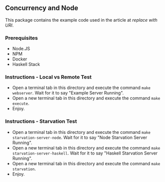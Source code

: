 ## Concurrency and Node

This package contains the example code used in the article at *replace
with URI*.

### Prerequisites
* Node.JS
* NPM
* Docker
* Haskell Stack

### Instructions - Local vs Remote Test

* Open a terminal tab in this directory and execute the command `make
  webserver`. Wait for it to say "Example Server Running".
* Open a new terminal tab in this directory and execute the command
  `make execute`.
* Enjoy.

### Instructions - Starvation Test

* Open a terminal tab in this directory and execute the command `make
  starvation-server-node`. Wait for it to say "Node Starvation Server
  Running".
* Open a new terminal tab in this directory and execute the command
  `make starvation-server-haskell`. Wait for it to say "Haskell
  Starvation Server Running".
* Open a new terminal tab in this directory and execute the command
  `make starvation`.
* Enjoy.
